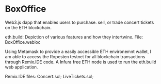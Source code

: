 # BoxOffice
Web3.js dapp that enables users to purchase. sell, or trade concert tickets on the ETH blockchain.

eth.build: Depiction of various features and how they intertwine. File: BoxOffice.webloc

Using Metamask to provide a easily accessible ETH environemnt wallet, I am able to access the Ropesten testnet for all blockchain transactions through Remix.IDE code. A Infura free ETH node is used to run the eth.build web application.

Remix.IDE files:
Concert.sol;
LiveTickets.sol;
